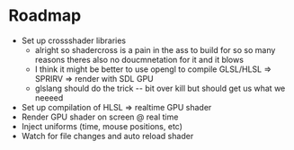 # Roadmap

- Set up crossshader libraries
  - alright so shadercross is a pain in the ass to build for so so many reasons theres also no doucmnetation for it and it blows
  - I think it might be better to use opengl to compile GLSL/HLSL => SPRIRV => render with SDL GPU
  - glslang should do the trick -- bit over kill but should get us what we neeeed
- Set up compilation of HLSL => realtime GPU shader
- Render GPU shader on screen @ real time
- Inject uniforms (time, mouse positions, etc)
- Watch for file changes and auto reload shader
